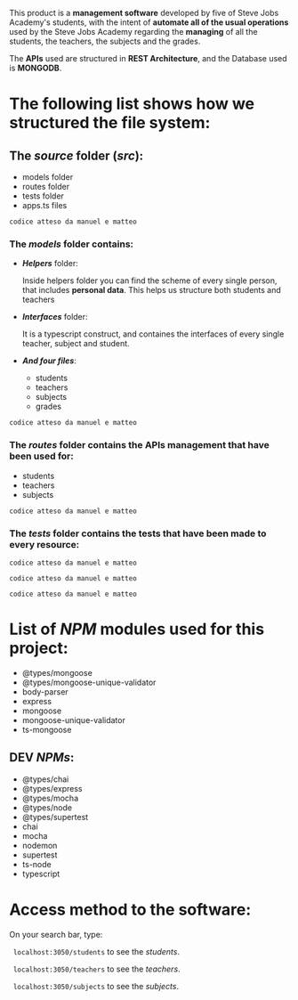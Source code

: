 This product is a **management software** developed by five of Steve Jobs Academy's students, with the intent of **automate all of the usual operations** used by the Steve Jobs Academy regarding the **managing** of all the students, the teachers, the subjects and the grades.


The **APIs** used are structured in **REST Architecture**, and the Database used is **MONGODB**.



 # The following list shows how we structured the file system:

 ## The _**source**_ folder (_**src**_):
  * models folder
  * routes folder
  * tests folder
  * apps.ts files
  
 `codice atteso da manuel e matteo`
  
  
### The _***models***_ folder contains:
  * _**Helpers**_ folder:
  
    Inside helpers folder you can find the scheme of every single person, that includes **personal data**.
    This helps us structure both students and teachers 
  * _**Interfaces**_ folder:
  
    It is a typescript construct, and containes the interfaces of every single teacher, subject and student.
  * _**And four files**_:
    * students
    * teachers
    * subjects
    * grades
    
  `codice atteso da manuel e matteo`
    
### The _***routes***_ folder contains the APIs management that have been used for:
   * students
   * teachers
   * subjects
   
   `codice atteso da manuel e matteo`
   
### The _***tests***_ folder contains the tests that have been made to every resource:
`codice atteso da manuel e matteo`

`codice atteso da manuel e matteo`

`codice atteso da manuel e matteo`

# List of _NPM_ modules used for this project:
   * @types/mongoose 
   * @types/mongoose-unique-validator
   * body-parser
   * express
   * mongoose
   * mongoose-unique-validator
   * ts-mongoose
   
## DEV _NPMs_:
  * @types/chai
  * @types/express
  * @types/mocha
  * @types/node
  * @types/supertest
  * chai
  * mocha
  * nodemon
  * supertest
  * ts-node
  * typescript


# Access method to the software:

On your search bar, type:

` localhost:3050/students` to see the *students*.

` localhost:3050/teachers` to see the *teachers*.

` localhost:3050/subjects` to see the *subjects*.
